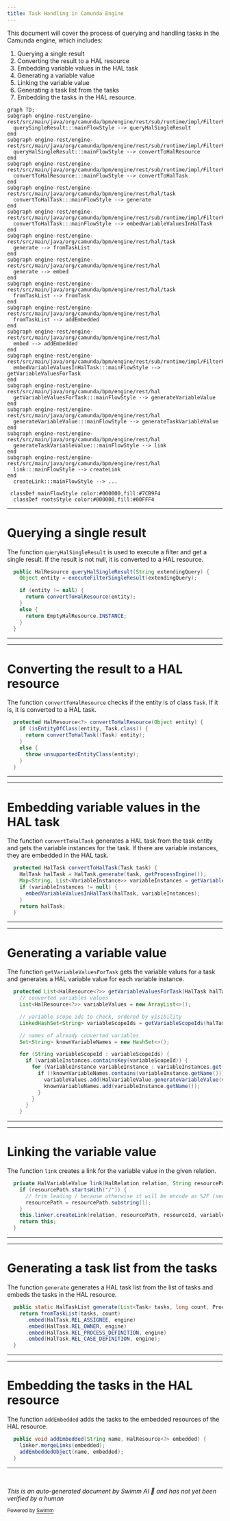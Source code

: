 ```yaml
---
title: Task Handling in Camunda Engine
---
```

This document will cover the process of querying and handling tasks in the Camunda engine, which includes:

1. Querying a single result
2. Converting the result to a HAL resource
3. Embedding variable values in the HAL task
4. Generating a variable value
5. Linking the variable value
6. Generating a task list from the tasks
7. Embedding the tasks in the HAL resource.

```mermaid
graph TD;
subgraph engine-rest/engine-rest/src/main/java/org/camunda/bpm/engine/rest/sub/runtime/impl/FilterResourceImpl.java
  querySingleResult:::mainFlowStyle --> queryHalSingleResult
end
subgraph engine-rest/engine-rest/src/main/java/org/camunda/bpm/engine/rest/sub/runtime/impl/FilterResourceImpl.java
  queryHalSingleResult:::mainFlowStyle --> convertToHalResource
end
subgraph engine-rest/engine-rest/src/main/java/org/camunda/bpm/engine/rest/sub/runtime/impl/FilterResourceImpl.java
  convertToHalResource:::mainFlowStyle --> convertToHalTask
end
subgraph engine-rest/engine-rest/src/main/java/org/camunda/bpm/engine/rest/hal/task
  convertToHalTask:::mainFlowStyle --> generate
end
subgraph engine-rest/engine-rest/src/main/java/org/camunda/bpm/engine/rest/sub/runtime/impl/FilterResourceImpl.java
  convertToHalTask:::mainFlowStyle --> embedVariableValuesInHalTask
end
subgraph engine-rest/engine-rest/src/main/java/org/camunda/bpm/engine/rest/hal/task
  generate --> fromTaskList
end
subgraph engine-rest/engine-rest/src/main/java/org/camunda/bpm/engine/rest/hal
  generate --> embed
end
subgraph engine-rest/engine-rest/src/main/java/org/camunda/bpm/engine/rest/hal/task
  fromTaskList --> fromTask
end
subgraph engine-rest/engine-rest/src/main/java/org/camunda/bpm/engine/rest/hal
  fromTaskList --> addEmbedded
end
subgraph engine-rest/engine-rest/src/main/java/org/camunda/bpm/engine/rest/hal
  embed --> addEmbedded
end
subgraph engine-rest/engine-rest/src/main/java/org/camunda/bpm/engine/rest/sub/runtime/impl/FilterResourceImpl.java
  embedVariableValuesInHalTask:::mainFlowStyle --> getVariableValuesForTask
end
subgraph engine-rest/engine-rest/src/main/java/org/camunda/bpm/engine/rest/hal
  getVariableValuesForTask:::mainFlowStyle --> generateVariableValue
end
subgraph engine-rest/engine-rest/src/main/java/org/camunda/bpm/engine/rest/hal
  generateVariableValue:::mainFlowStyle --> generateTaskVariableValue
end
subgraph engine-rest/engine-rest/src/main/java/org/camunda/bpm/engine/rest/hal
  generateTaskVariableValue:::mainFlowStyle --> link
end
subgraph engine-rest/engine-rest/src/main/java/org/camunda/bpm/engine/rest/hal
  link:::mainFlowStyle --> createLink
end
  createLink:::mainFlowStyle --> ...

 classDef mainFlowStyle color:#000000,fill:#7CB9F4
  classDef rootsStyle color:#000000,fill:#00FFF4
```

<SwmSnippet path="/engine-rest/engine-rest/src/main/java/org/camunda/bpm/engine/rest/sub/runtime/impl/FilterResourceImpl.java" line="182">

---

# Querying a single result

The function `queryHalSingleResult` is used to execute a filter and get a single result. If the result is not null, it is converted to a HAL resource.

```java
  public HalResource queryHalSingleResult(String extendingQuery) {
    Object entity = executeFilterSingleResult(extendingQuery);

    if (entity != null) {
      return convertToHalResource(entity);
    }
    else {
      return EmptyHalResource.INSTANCE;
    }
  }
```

---

</SwmSnippet>

<SwmSnippet path="/engine-rest/engine-rest/src/main/java/org/camunda/bpm/engine/rest/sub/runtime/impl/FilterResourceImpl.java" line="375">

---

# Converting the result to a HAL resource

The function `convertToHalResource` checks if the entity is of class `Task`. If it is, it is converted to a HAL task.

```java
  protected HalResource<?> convertToHalResource(Object entity) {
    if (isEntityOfClass(entity, Task.class)) {
      return convertToHalTask((Task) entity);
    }
    else {
      throw unsupportedEntityClass(entity);
    }
  }
```

---

</SwmSnippet>

<SwmSnippet path="/engine-rest/engine-rest/src/main/java/org/camunda/bpm/engine/rest/sub/runtime/impl/FilterResourceImpl.java" line="384">

---

# Embedding variable values in the HAL task

The function `convertToHalTask` generates a HAL task from the task entity and gets the variable instances for the task. If there are variable instances, they are embedded in the HAL task.

```java
  protected HalTask convertToHalTask(Task task) {
    HalTask halTask = HalTask.generate(task, getProcessEngine());
    Map<String, List<VariableInstance>> variableInstances = getVariableInstancesForTasks(halTask);
    if (variableInstances != null) {
      embedVariableValuesInHalTask(halTask, variableInstances);
    }
    return halTask;
  }
```

---

</SwmSnippet>

<SwmSnippet path="/engine-rest/engine-rest/src/main/java/org/camunda/bpm/engine/rest/sub/runtime/impl/FilterResourceImpl.java" line="431">

---

# Generating a variable value

The function `getVariableValuesForTask` gets the variable values for a task and generates a HAL variable value for each variable instance.

```java
  protected List<HalResource<?>> getVariableValuesForTask(HalTask halTask, Map<String, List<VariableInstance>> variableInstances) {
    // converted variables values
    List<HalResource<?>> variableValues = new ArrayList<>();

    // variable scope ids to check, ordered by visibility
    LinkedHashSet<String> variableScopeIds = getVariableScopeIds(halTask);

    // names of already converted variables
    Set<String> knownVariableNames = new HashSet<>();

    for (String variableScopeId : variableScopeIds) {
      if (variableInstances.containsKey(variableScopeId)) {
        for (VariableInstance variableInstance : variableInstances.get(variableScopeId)) {
          if (!knownVariableNames.contains(variableInstance.getName())) {
            variableValues.add(HalVariableValue.generateVariableValue(variableInstance, variableScopeId));
            knownVariableNames.add(variableInstance.getName());
          }
        }
      }
    }

```

---

</SwmSnippet>

<SwmSnippet path="/engine-rest/engine-rest/src/main/java/org/camunda/bpm/engine/rest/hal/HalVariableValue.java" line="87">

---

# Linking the variable value

The function `link` creates a link for the variable value in the given relation.

```java
  private HalVariableValue link(HalRelation relation, String resourcePath, String resourceId, String variablesPath) {
    if (resourcePath.startsWith("/")) {
      // trim leading / because otherwise it will be encode as %2F (see CAM-3091)
      resourcePath = resourcePath.substring(1);
    }
    this.linker.createLink(relation, resourcePath, resourceId, variablesPath, this.name);
    return this;
  }
```

---

</SwmSnippet>

<SwmSnippet path="/engine-rest/engine-rest/src/main/java/org/camunda/bpm/engine/rest/hal/task/HalTaskList.java" line="36">

---

# Generating a task list from the tasks

The function `generate` generates a HAL task list from the list of tasks and embeds the tasks in the HAL resource.

```java
  public static HalTaskList generate(List<Task> tasks, long count, ProcessEngine engine) {
    return fromTaskList(tasks, count)
      .embed(HalTask.REL_ASSIGNEE, engine)
      .embed(HalTask.REL_OWNER, engine)
      .embed(HalTask.REL_PROCESS_DEFINITION, engine)
      .embed(HalTask.REL_CASE_DEFINITION, engine);
  }
```

---

</SwmSnippet>

<SwmSnippet path="/engine-rest/engine-rest/src/main/java/org/camunda/bpm/engine/rest/hal/HalResource.java" line="67">

---

# Embedding the tasks in the HAL resource

The function `addEmbedded` adds the tasks to the embedded resources of the HAL resource.

```java
  public void addEmbedded(String name, HalResource<?> embedded) {
    linker.mergeLinks(embedded);
    addEmbeddedObject(name, embedded);
  }
```

---

</SwmSnippet>

&nbsp;

*This is an auto-generated document by Swimm AI 🌊 and has not yet been verified by a human*

<SwmMeta version="3.0.0" repo-id="Z2l0aHViJTNBJTNBQ2l0aS1jYW11bmRhJTNBJTNBZ2lsYWRuYXZvdA==" repo-name="Citi-camunda" doc-type="flows"><sup>Powered by [Swimm](/)</sup></SwmMeta>
